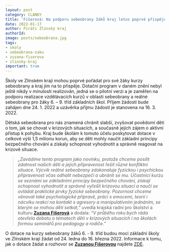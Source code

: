 ```yaml
---
layout: post
category: CLANKY
title: 'Fišerová: Na podporu sebeobrany žáků kraj letos poprvé přispěje 1,5 milionu korun'
date: 2022-01-17
author: Piráti Zlínský kraj
authorId: 
image: posts/sebeobrana.jpg
tags: 
- skoly
- sebeobrana-zaku
- zuzana-fiserova
- zlinsky-kraj
important: true
---
```


Školy ve Zlínském kraji mohou poprvé pořádat pro své žáky kurzy sebeobrany a kraj jim na to přispěje. Dotační program v daném znění nebyl ještě nikdy v minulosti realizován, jedná se o pilotní verzi a je zaměřen na podporu realizace vzdělávacích kurzů v oblasti sebeobrany a reálné sebeobrany pro žáky 6. – 9. tříd základních škol. Příjem žádostí bude zahájen dne 24. 1. 2022 a uzávěrka příjmu žádostí je stanovena na 16. 3. 2022.

Dětská sebeobrana pro nás znamená chránit slabší, zvyšovat povědomí dětí o tom, jak se chovat v krizových situacích, a současně jejich zájem o aktivní přístup k pohybu. Kraj bude školám k tomuto účelu poskytovat dotace v celkové výši 1,5 milionu korun, aby se děti mohly naučit základní principy bezpečného chování a získaly schopnost vyhodnotit a správně reagovat na krizové situace. 

> *„Zavádíme tento program jako novinku, protože chceme posílit zdatnost našich dětí a jejich připravenost řešit různé konfliktní situace. Výcvik reálné sebeobrany zdokonaluje fyzickou i psychickou připravenost včas odhalit nebezpečí a ubránit se mu. Účastníci kurzu se seznámí se základními principy bezpečného chování, získají schopnost vyhodnotit a správně vyřešit krizovou situaci a naučí se ovládat praktické prvky fyzické sebeobrany. Pozornost chceme věnovat také psychologické přípravě, práci s emocemi, teorii i nácviku reakcí na kontakt s agresory a manipulativním jednáním, se kterým se mohou děti setkat,”* uvedla krajská radní pro školství a kulturu **[Zuzana Fišerová](https://zlinsky.pirati.cz/lide/zuzana-fiserova/)** a dodala: *“V průběhu roku bych ráda otevřela debatu o tématech dětí v krizových situacích i na školách formou seminářů pro pedagogy a rodiče.”*
> 

O dotace na kurzy sebeobrany žáků 6. - 9. tříd budou moci základní školy ve Zlínském kraji žádat od 24. ledna do 16. března 2022. Informace k tomu, jak o dotace žádat a rozhovor se **[Zuzanou Fišerovou](https://zlinsky.pirati.cz/lide/zuzana-fiserova/)** najdete [ZDE](https://bit.ly/dotace_sebeobrana_zlk).

